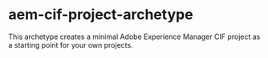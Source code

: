 # aem-cif-project-archetype
This archetype creates a minimal Adobe Experience Manager CIF project as a starting point for your own projects.
